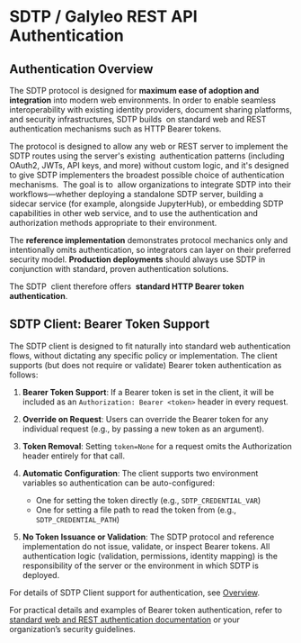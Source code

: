 # SDTP / Galyleo REST API Authentication

## Authentication Overview

The SDTP protocol is designed for **maximum ease of adoption and integration** into modern web environments. In order to enable seamless interoperability with existing identity providers, document sharing platforms, and security infrastructures, SDTP builds   on standard web and REST authentication mechanisms such as HTTP Bearer tokens.

The protocol is designed to allow any web or REST server to implement the SDTP routes using the server's existing  authentication patterns (including OAuth2, JWTs, API keys, and more) without custom logic, and it's designed to give SDTP implementers the broadest possible choice of authentication mechanisms. 
The goal is to  allow organizations to integrate SDTP into their workflows—whether deploying a standalone SDTP server, building a sidecar service (for example, alongside JupyterHub), or embedding SDTP capabilities in other web service, and to use the authentication and authorization methods appropriate to their environment.

The **reference implementation** demonstrates protocol mechanics only and intentionally omits authentication, so integrators can layer on their preferred security model.
**Production deployments** should always use SDTP in conjunction with standard, proven authentication solutions.

The SDTP  client therefore offers  **standard HTTP Bearer token authentication**.

## SDTP Client: Bearer Token Support

The SDTP client is designed to fit naturally into standard web authentication flows, without dictating any specific policy or implementation. The client supports (but does not require or validate) Bearer token authentication as follows:

1. **Bearer Token Support**: If a Bearer token is set in the client, it will be included as an `Authorization: Bearer <token>` header in every request.

2. **Override on Request**: Users can override the Bearer token for any individual request (e.g., by passing a new token as an argument).

3. **Token Removal**: Setting `token=None` for a request omits the Authorization header entirely for that call.

4. **Automatic Configuration**: The client supports two environment variables so authentication can be auto-configured:

   * One for setting the token directly (e.g., `SDTP_CREDENTIAL_VAR`)
   * One for setting a file path to read the token from (e.g., `SDTP_CREDENTIAL_PATH`)

5. **No Token Issuance or Validation**: The SDTP protocol and reference implementation do not issue, validate, or inspect Bearer tokens. All authentication logic (validation, permissions, identity mapping) is the responsibility of the server or the environment in which SDTP is deployed.

For details of SDTP Client support for authentication, see [Overview](sdtp_client.md).

For practical details and examples of Bearer token authentication, refer to [standard web and REST authentication documentation](https://developer.mozilla.org/en-US/docs/Web/HTTP/Authentication) or your organization’s security guidelines.
